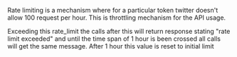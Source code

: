 Rate limiting is a mechanism where for a particular token twitter doesn't allow 100 request per hour.
This is throttling mechanism for the API usage.

Exceeding this rate_limit the calls after this will return response stating "rate limit exceeded" and until the
time span of 1 hour is been crossed all calls will get the same message. After 1 hour this value is reset to initial limit

